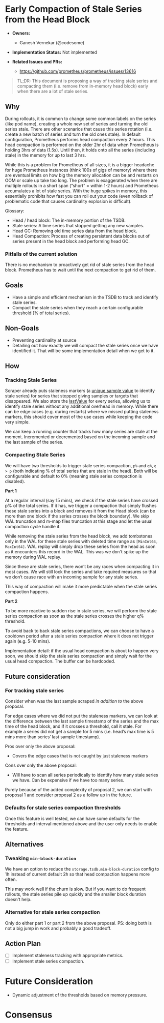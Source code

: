 # Early Compaction of Stale Series from the Head Block

* **Owners:**
  * Ganesh Vernekar (@codesome)

* **Implementation Status:** Not implemented

* **Related Issues and PRs:**
  * https://github.com/prometheus/prometheus/issues/13616

> TL;DR: This document is proposing a way of tracking stale series and compacting them (i.e. remove from in-memory head block) early when there are a lot of stale series.

## Why

During rollouts, it is common to change some common labels on the series (like pod name), creating a whole new set of series and turning the old series stale. There are other scenarios that cause this series rotation (i.e. create a new batch of series and turn the old ones stale). In default configuration, Prometheus performs head compaction every 2 hours. This head compaction is performed on the older 2hr of data when Prometheus is holding 3hrs of data (1.5x). Until then, it holds onto all the series (including stale) in the memory for up to last 3 hrs.

While this is a problem for Prometheus of all sizes, it is a bigger headache for huge Prometheus instances (think 100s of gigs of memory) where there are eventual limits on how big the memory allocation can be and restarts on OOM or scale up take too long. The problem is exaggerated when there are multiple rollouts in a short span (“short” \= within 1-2 hours) and Prometheus accumulates a lot of stale series. With the huge spikes in memory, this essentially prohibits how fast you can roll out your code (even rollback of problematic code that causes cardinality explosion is difficult).

Glossary:
- Head / head block: The in-memory portion of the TSDB.
- Stale series: A time series that stopped getting any new samples.
- Head GC: Removing old time series data from the head block.
- Head Compaction: Process of creating persistent data blocks out of series present in the head block and performing head GC.

### Pitfalls of the current solution

There is no mechanism to proactively get rid of stale series from the head block. Prometheus has to wait until the next compaction to get rid of them.

## Goals

* Have a simple and efficient mechanism in the TSDB to track and identify stale series.
* Compact the stale series when they reach a certain configurable threshold (% of total series).

## Non-Goals

* Preventing cardinality at source
* Detailing out how exactly we will compact the stale series once we have identified it. That will be some implementation detail when we get to it.

## How

### Tracking Stale Series

Scraper already puts staleness markers (a [unique sample value](https://github.com/prometheus/prometheus/blob/c3276ea40c2241b85ee35da30048bb6fc4b6d63b/model/value/value.go#L28) to identify stale series) for series that stopped giving samples or targets that disappeared. We also store the [lastValue](https://github.com/prometheus/prometheus/blob/c3276ea40c2241b85ee35da30048bb6fc4b6d63b/tsdb/head.go#L2177) for every series, allowing us to identify stale series without any additional overhead in memory. While there can be edge cases (e.g. during restarts) where we missed putting staleness markers, this should cover most of the use cases while keeping the code very simple.

We can keep a running counter that tracks how many series are stale at the moment. Incremented or decremented based on the incoming sample and the last sample of the series.

### Compacting Stale Series

We will have two thresholds to trigger stale series compaction, `p%` and `q%`, `q > p` (both indicating % of total series that are stale in the head). Both will be configurable and default to 0% (meaning stale series compaction is disabled).

**Part 1**

At a regular interval (say 15 mins), we check if the stale series have crossed p% of the total series. If it has, we trigger a compaction that simply flushes these stale series into a block and removes it from the Head block (can be more than one block if the series crosses the block boundary). We skip WAL truncation and m-map files truncation at this stage and let the usual compaction cycle handle it.

While removing the stale series from the head block, we add tombstones only in the WAL for these stale series with deleted time range as `[MinInt64, MaxInt64]`. WAL replay will simply drop these series from the head as soon as it encounters this record in the WAL. This was we don't spike up the memory during WAL replay.

Since these are stale series, there won’t be any races when compacting it in most cases. We will still lock the series and take required measures so that we don’t cause race with an incoming sample for any stale series.

This way of compaction will make it more predictable when the stale series compaction happens.

**Part 2**

To be more reactive to sudden rise in stale series, we will perform the stale series compaction as soon as the stale series crosses the higher q% threshold.

To avoid back to back stale series compactions, we can choose to have a cooldown period after a stale series compaction where it does not trigger again (e.g. 5-10 mins).

Implementation detail: if the usual head compaction is about to happen very soon, we should skip the stale series compaction and simply wait for the usual head compaction. The buffer can be hardcoded.

## Future consideration

### For tracking stale series

Consider when was the last sample scraped *in addition to* the above proposal.

For edge cases where we did not put the staleness markers, we can look at the difference between the last sample timestamp of the series and the max time of the head block, and if it crosses a threshold, call it stale. For example a series did not get a sample for 5 mins (i.e. head’s max time is 5 mins more than series’ last sample timestamp).

Pros over only the above proposal:
* Covers the edge cases that is not caught by just staleness markers

Cons over only the above proposal:
* Will have to scan all series periodically to identify how many stale series we have. Can be expensive if we have too many series.

Purely because of the added complexity of proposal 2, we can start with proposal 1 and consider proposal 2 as a follow up in the future.

### Defaults for stale series compaction thresholds

Once this feature is well tested, we can have some defaults for the thresholds and interval mentioned above and the user only needs to enable the feature.

## Alternatives

### Tweaking `min-block-duration`

We have an option to reduce the `storage.tsdb.min-block-duration` config to 1h instead of current default 2h so that head compaction happens more often.

This may work well if the churn is slow. But if you want to do frequent rollouts, the stale series pile up quickly and the smaller block duration doesn't help.

### Alternative for stale series compaction

Only do either part 1 or part 2 from the above proposal. PS: doing both is not a big jump in work and probably a good tradeoff.

## Action Plan

- [ ] Implement staleness tracking with appropriate metrics.
- [ ] Implement stale series compaction.

# Future Consideration

* Dynamic adjustment of the thresholds based on memory pressure.

# Consensus

